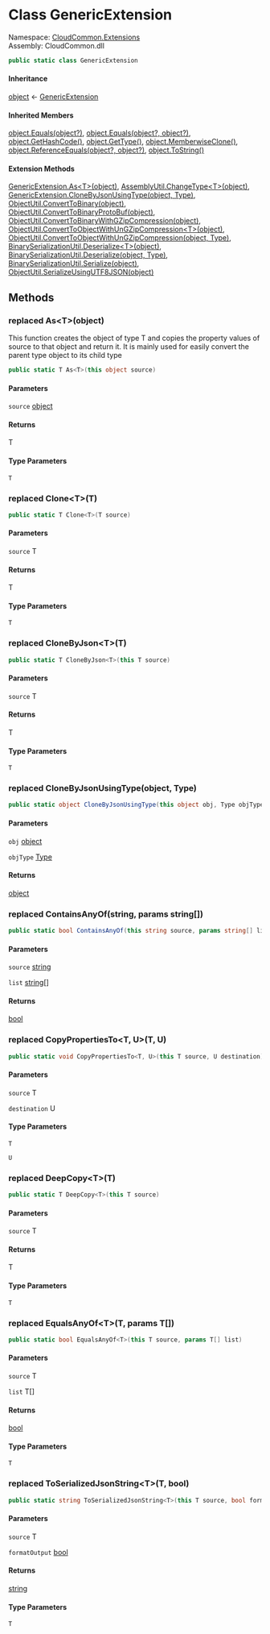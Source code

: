 #  Class GenericExtension

Namespace: [CloudCommon.Extensions](CloudCommon.Extensions.md)  
Assembly: CloudCommon.dll  

```csharp
public static class GenericExtension
```

#### Inheritance

[object](https://learn.microsoft.com/dotnet/api/system.object) ← 
[GenericExtension](CloudCommon.Extensions.GenericExtension.md)

#### Inherited Members

[object.Equals\(object?\)](https://learn.microsoft.com/dotnet/api/system.object.equals\#system\-object\-equals\(system\-object\)), 
[object.Equals\(object?, object?\)](https://learn.microsoft.com/dotnet/api/system.object.equals\#system\-object\-equals\(system\-object\-system\-object\)), 
[object.GetHashCode\(\)](https://learn.microsoft.com/dotnet/api/system.object.gethashcode), 
[object.GetType\(\)](https://learn.microsoft.com/dotnet/api/system.object.gettype), 
[object.MemberwiseClone\(\)](https://learn.microsoft.com/dotnet/api/system.object.memberwiseclone), 
[object.ReferenceEquals\(object?, object?\)](https://learn.microsoft.com/dotnet/api/system.object.referenceequals), 
[object.ToString\(\)](https://learn.microsoft.com/dotnet/api/system.object.tostring)

#### Extension Methods

[GenericExtension.As<T\>\(object\)](CloudCommon.Extensions.GenericExtension.md\#CloudCommon\_Extensions\_GenericExtension\_As\_\_1\_System\_Object\_), 
[AssemblyUtil.ChangeType<T\>\(object\)](CloudCommon.Utils.AssemblyUtil.md\#CloudCommon\_Utils\_AssemblyUtil\_ChangeType\_\_1\_System\_Object\_), 
[GenericExtension.CloneByJsonUsingType\(object, Type\)](CloudCommon.Extensions.GenericExtension.md\#CloudCommon\_Extensions\_GenericExtension\_CloneByJsonUsingType\_System\_Object\_System\_Type\_), 
[ObjectUtil.ConvertToBinary\(object\)](CloudCommon.Utils.ObjectUtil.md\#CloudCommon\_Utils\_ObjectUtil\_ConvertToBinary\_System\_Object\_), 
[ObjectUtil.ConvertToBinaryProtoBuf\(object\)](CloudCommon.Utils.ObjectUtil.md\#CloudCommon\_Utils\_ObjectUtil\_ConvertToBinaryProtoBuf\_System\_Object\_), 
[ObjectUtil.ConvertToBinaryWithGZipCompression\(object\)](CloudCommon.Utils.ObjectUtil.md\#CloudCommon\_Utils\_ObjectUtil\_ConvertToBinaryWithGZipCompression\_System\_Object\_), 
[ObjectUtil.ConvertToObjectWithUnGZipCompression<T\>\(object\)](CloudCommon.Utils.ObjectUtil.md\#CloudCommon\_Utils\_ObjectUtil\_ConvertToObjectWithUnGZipCompression\_\_1\_System\_Object\_), 
[ObjectUtil.ConvertToObjectWithUnGZipCompression\(object, Type\)](CloudCommon.Utils.ObjectUtil.md\#CloudCommon\_Utils\_ObjectUtil\_ConvertToObjectWithUnGZipCompression\_System\_Object\_System\_Type\_), 
[BinarySerializationUtil.Deserialize<T\>\(object\)](CloudCommon.Utils.BinarySerializationUtil.md\#CloudCommon\_Utils\_BinarySerializationUtil\_Deserialize\_\_1\_System\_Object\_), 
[BinarySerializationUtil.Deserialize\(object, Type\)](CloudCommon.Utils.BinarySerializationUtil.md\#CloudCommon\_Utils\_BinarySerializationUtil\_Deserialize\_System\_Object\_System\_Type\_), 
[BinarySerializationUtil.Serialize\(object\)](CloudCommon.Utils.BinarySerializationUtil.md\#CloudCommon\_Utils\_BinarySerializationUtil\_Serialize\_System\_Object\_), 
[ObjectUtil.SerializeUsingUTF8JSON\(object\)](CloudCommon.Utils.ObjectUtil.md\#CloudCommon\_Utils\_ObjectUtil\_SerializeUsingUTF8JSON\_System\_Object\_)

## Methods

### replaced As<T\>\(object\)

This function creates the object of type T and copies the property values of source to that object and return it.
It is mainly used for easily convert the parent type object to its child type

```csharp
public static T As<T>(this object source)
```

#### Parameters

`source` [object](https://learn.microsoft.com/dotnet/api/system.object)

#### Returns

 T

#### Type Parameters

`T` 

### replaced Clone<T\>\(T\)

```csharp
public static T Clone<T>(T source)
```

#### Parameters

`source` T

#### Returns

 T

#### Type Parameters

`T` 

### replaced CloneByJson<T\>\(T\)

```csharp
public static T CloneByJson<T>(this T source)
```

#### Parameters

`source` T

#### Returns

 T

#### Type Parameters

`T` 

### replaced CloneByJsonUsingType\(object, Type\)

```csharp
public static object CloneByJsonUsingType(this object obj, Type objType)
```

#### Parameters

`obj` [object](https://learn.microsoft.com/dotnet/api/system.object)

`objType` [Type](https://learn.microsoft.com/dotnet/api/system.type)

#### Returns

 [object](https://learn.microsoft.com/dotnet/api/system.object)

### replaced ContainsAnyOf\(string, params string\[\]\)

```csharp
public static bool ContainsAnyOf(this string source, params string[] list)
```

#### Parameters

`source` [string](https://learn.microsoft.com/dotnet/api/system.string)

`list` [string](https://learn.microsoft.com/dotnet/api/system.string)\[\]

#### Returns

 [bool](https://learn.microsoft.com/dotnet/api/system.boolean)

### replaced CopyPropertiesTo<T, U\>\(T, U\)

```csharp
public static void CopyPropertiesTo<T, U>(this T source, U destination)
```

#### Parameters

`source` T

`destination` U

#### Type Parameters

`T` 

`U` 

### replaced DeepCopy<T\>\(T\)

```csharp
public static T DeepCopy<T>(this T source)
```

#### Parameters

`source` T

#### Returns

 T

#### Type Parameters

`T` 

### replaced EqualsAnyOf<T\>\(T, params T\[\]\)

```csharp
public static bool EqualsAnyOf<T>(this T source, params T[] list)
```

#### Parameters

`source` T

`list` T\[\]

#### Returns

 [bool](https://learn.microsoft.com/dotnet/api/system.boolean)

#### Type Parameters

`T` 

### replaced ToSerializedJsonString<T\>\(T, bool\)

```csharp
public static string ToSerializedJsonString<T>(this T source, bool formatOutput = false)
```

#### Parameters

`source` T

`formatOutput` [bool](https://learn.microsoft.com/dotnet/api/system.boolean)

#### Returns

 [string](https://learn.microsoft.com/dotnet/api/system.string)

#### Type Parameters

`T` 

